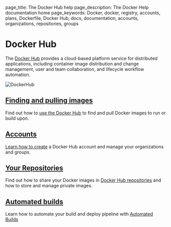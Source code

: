 page_title: The Docker Hub help
page_description: The Docker Help documentation home
page_keywords: Docker, docker, registry, accounts, plans, Dockerfile, Docker Hub, docs, documentation, accounts, organizations, repositories, groups

# Docker Hub

The [Docker Hub](https://hub.docker.com) provides a cloud-based platform service
for distributed applications, including container image distribution and change
management, user and team collaboration, and lifecycle workflow automation.

![DockerHub](/docker-hub/hub-images/hub.png)

## [Finding and pulling images](./userguide.md)

Find out how to [use the Docker Hub](./userguide.md) to find and pull Docker
images to run or build upon.

## [Accounts](./accounts.md)

[Learn how to create](./accounts.md) a Docker Hub
account and manage your organizations and groups.

## [Your Repositories](./repos.md)

Find out how to share your Docker images in [Docker Hub
repositories](./repos.md) and how to store and manage private images.

## [Automated builds](./builds.md)

Learn how to automate your build and deploy pipeline with [Automated
Builds](./builds.md)

